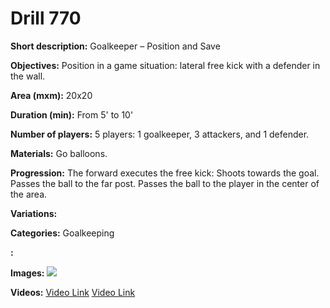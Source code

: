 # Drill 770

**Short description:**
Goalkeeper – Position and Save

**Objectives:**
Position in a game situation: lateral free kick with a defender in the wall.

**Area (mxm):**
20x20

**Duration (min):**
From 5' to 10'

**Number of players:**
5 players: 1 goalkeeper, 3 attackers, and 1 defender.

**Materials:**
Go balloons.

**Progression:**
The forward executes the free kick: Shoots towards the goal. Passes the ball to the far post. Passes the ball to the player in the center of the area.

**Variations:**


**Categories:**
Goalkeeping

**:**


**Images:**
![](https://www.coachingfutsal.com/\images\e08b8b91c8f72e98d493bf2a9ededb86eb9cee30710bb1eff1d42b8465a8f5f12255d7ff8ccfeda55d1766b9b814a4642293dbe0092e5553378887a1fd58aedd4f59ee9bbefae.jpg)

**Videos:**
[Video Link](https://www.youtube.com/embed/Rgv5lzNz2ao)
[Video Link](https://www.youtube.com/embed/5XYQ9aNuPiY)

